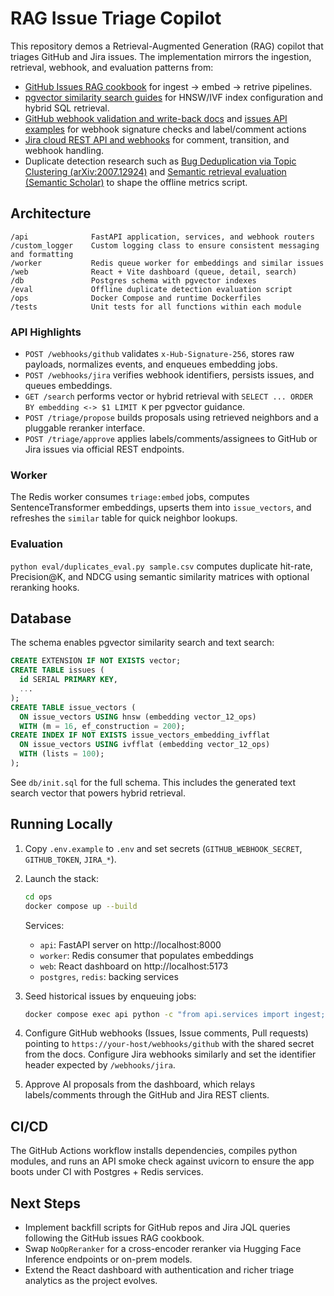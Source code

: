 # RAG Issue Triage Copilot

This repository demos a Retrieval-Augmented Generation (RAG) copilot that triages GitHub and Jira issues. The implementation mirrors the ingestion, retrieval, webhook, and evaluation patterns from:
- [GitHub Issues RAG cookbook](https://huggingface.co/blog/github-issues-rag) for ingest → embed → retrive pipelines.
- [pgvector similarity search guides](https://www.tigergraph.com/blog/build-rag-applications-with-postgres-pgvector/) for HNSW/IVF index configuration and hybrid SQL retrieval.
- [GitHub webhook validation and write-back docs](https://docs.github.com/en/webhooks/using-webhooks/validating-webhook-deliveries) and [issues API examples](https://docs.github.com/en/rest/issues/issues) for webhook signature checks and label/comment actions
- [Jira cloud REST API and webhooks](https://developer.atlassian.com/cloud/jira/platform/rest/v3/) for comment, transition, and webhook handling.
- Duplicate detection research such as [Bug Deduplication via Topic Clustering (arXiv:2007.12924)](https://arxiv.org/abs/2007.12924) and [Semantic retrieval evaluation (Semantic Scholar)](https://www.semanticscholar.org/paper/Deep-learning-for-duplicate-bug-report-detection-Chen-sun/4f5b57f4b3d6d0dfd81ab41135977eb79314f0b8) to shape the offline metrics script.

## Architecture

```
/api              FastAPI application, services, and webhook routers
/custom_logger    Custom logging class to ensure consistent messaging and formatting
/worker           Redis queue worker for embeddings and similar issues
/web              React + Vite dashboard (queue, detail, search)
/db               Postgres schema with pgvector indexes
/eval             Offline duplicate detection evaluation script
/ops              Docker Compose and runtime Dockerfiles
/tests            Unit tests for all functions within each module
```

### API Highlights

- `POST /webhooks/github` validates `x-Hub-Signature-256`, stores raw payloads, normalizes events, and enqueues embedding jobs.
- `POST /webhooks/jira` verifies webhook identifiers, persists issues, and queues embeddings.
- `GET /search` performs vector or hybrid retrieval with `SELECT ... ORDER BY embedding <-> $1 LIMIT K` per pgvector guidance.
- `POST /triage/propose` builds proposals using retrieved neighbors and a pluggable reranker interface.
- `POST /triage/approve` applies labels/comments/assignees to GitHub or Jira issues via official REST endpoints.

### Worker
The Redis worker consumes `triage:embed` jobs, computes SentenceTransformer embeddings, upserts them into `issue_vectors`, and refreshes the `similar` table for quick neighbor lookups.

### Evaluation

`python eval/duplicates_eval.py sample.csv` computes duplicate hit-rate, Precision@K, and NDCG using semantic similarity matrices with optional reranking hooks.

## Database

The schema enables pgvector similarity search and text search:

```sql
CREATE EXTENSION IF NOT EXISTS vector;
CREATE TABLE issues (
  id SERIAL PRIMARY KEY,
  ...
);
CREATE TABLE issue_vectors (
  ON issue_vectors USING hnsw (embedding vector_12_ops)
  WITH (m = 16, ef_construction = 200);
CREATE INDEX IF NOT EXISTS issue_vectors_embedding_ivfflat
  ON issue_vectors USING ivfflat (embedding vector_12_ops)
  WITH (lists = 100);
);
```

See `db/init.sql` for the full schema. This includes the generated text search vector that powers hybrid retrieval.

## Running Locally

1. Copy `.env.example` to `.env` and set secrets (`GITHUB_WEBHOOK_SECRET`, `GITHUB_TOKEN`, `JIRA_*`).
2. Launch the stack:
   ```bash
   cd ops
   docker compose up --build
   ```

   Services:
   - `api`: FastAPI server on http://localhost:8000
   - `worker`: Redis consumer that populates embeddings
   - `web`: React dashboard on http://localhost:5173
   - `postgres`, `redis`: backing services
  
3. Seed historical issues by enqueuing jobs:
   ```bash
   docker compose exec api python -c "from api.services import ingest; print('Hook up backfill script here')"
   ```

4. Configure GitHub webhooks (Issues, Issue comments, Pull requests) pointing to `https://your-host/webhooks/github` with the shared secret from the docs. Configure Jira webhooks similarly and set the identifier header expected by `/webhooks/jira`.

5. Approve AI proposals from the dashboard, which relays labels/comments through the GitHub and Jira REST clients.

## CI/CD

The GitHub Actions workflow installs dependencies, compiles python modules, and runs an API smoke check against uvicorn to ensure the app boots under CI with Postgres + Redis services.

## Next Steps

- Implement backfill scripts for GitHub repos and Jira JQL queries following the GitHub issues RAG cookbook.
- Swap `NoOpReranker` for a cross-encoder reranker via Hugging Face Inference endpoints or on-prem models.
- Extend the React dashboard with authentication and richer triage analytics as the project evolves.
